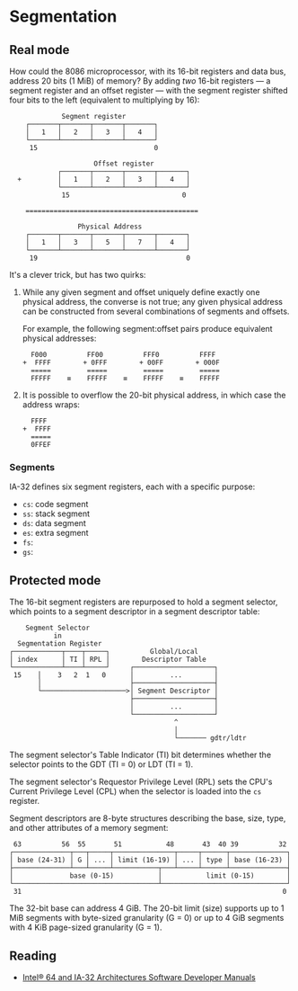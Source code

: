 # Segmentation

## Real mode

How could the 8086 microprocessor, with its 16-bit registers and data bus,
address 20 bits (1 MiB) of memory? By adding _two_ 16-bit registers — a segment
register and an offset register — with the segment register shifted four bits
to the left (equivalent to multiplying by 16):

                 Segment register
        ┌───────┬───────┬───────┬───────┐
        │   1   │   2   │   3   │   4   │
        └───────┴───────┴───────┴───────┘
         15                             0

                         Offset register
                ┌───────┬───────┬───────┬───────┐
      +         │   1   │   2   │   3   │   4   │
                └───────┴───────┴───────┴───────┘
                 15                            0

        ===========================================

                     Physical Address
        ┌───────┬───────┬───────┬───────┬───────┐
        │   1   │   3   │   5   │   7   │   4   │
        └───────┴───────┴───────┴───────┴───────┘
         19                                     0

It's a clever trick, but has two quirks:

1. While any given segment and offset uniquely define exactly one physical
   address, the converse is not true; any given physical address can be
   constructed from several combinations of segments and offsets.

   For example, the following segment:offset pairs produce equivalent physical
   addresses:

         F000          FF00          FFF0          FFFF 
       +  FFFF        + 0FFF        + 00FF        + 000F
         =====         =====         =====         =====
         FFFFF    ≡    FFFFF    ≡    FFFFF    ≡    FFFFF

2. It is possible to overflow the 20-bit physical address, in which case the
   address wraps:

         FFFF
       +  FFFF
         =====
         0FFEF


### Segments

IA-32 defines six segment registers, each with a specific purpose:

  * `cs`: code segment
  * `ss`: stack segment
  * `ds`: data segment
  * `es`: extra segment
  * `fs`: 
  * `gs`: 


## Protected mode

The 16-bit segment registers are repurposed to hold a segment selector, which
points to a segment descriptor in a segment descriptor table:

        Segment Selector
               in
      Segmentation Register
    ┌────────────┬────┬─────┐          Global/Local
    │ index      │ TI │ RPL │        Descriptor Table
    └────────────┴────┴─────┘     ┌────────────────────┐
     15    │    3   2  1   0      │         ...        │
           │                      ├────────────────────┤
           └─────────────────────>│ Segment Descriptor │
                                  ├────────────────────┤
                                  │         ...        │
                                  └────────────────────┘
                                             ^
                                             │
                                             └─────── gdtr/ldtr

The segment selector's Table Indicator (TI) bit determines whether the selector
points to the GDT (TI = 0) or LDT (TI = 1).

The segment selector's Requestor Privilege Level (RPL) sets the CPU's Current
Privilege Level (CPL) when the selector is loaded into the `cs` register.

Segment descriptors are 8-byte structures describing the base, size, type, and
other attributes of a memory segment:

     63          56  55       51           48       43  40 39          32
    ┌──────────────┬───┬─────┬───────────────┬─────┬──────┬──────────────┐
    │ base (24-31) │ G │ ... │ limit (16-19) │ ... │ type │ base (16-23) │
    ├──────────────┴───┴─────┴───────────┬───┴─────┴──────┴──────────────┤
    │              base (0-15)           │           limit (0-15)        │
    └────────────────────────────────────┴───────────────────────────────┘
     31                                                                 0

The 32-bit base can address 4 GiB. The 20-bit limit (size) supports up to 1 MiB
segments with byte-sized granularity (G = 0) or up to 4 GiB segments with 4 KiB
page-sized granularity (G = 1).

## Reading

  * [Intel® 64 and IA-32 Architectures Software Developer Manuals][]

[Intel® 64 and IA-32 Architectures Software Developer Manuals]: https://software.intel.com/en-us/articles/intel-sdm
